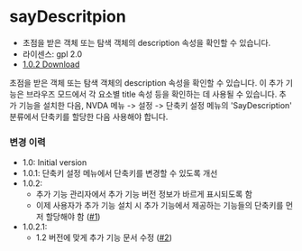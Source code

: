 <html lang="ko">

# sayDescritpion #

- 초점을 받은 객체 또는 탐색 객체의 description 속성을 확인할 수 있습니다.
- 라이센스: gpl 2.0
- [1.0.2 Download](https://github.com/dnz3d4c/sayDescription/releases/download/1.0.2/sayDescription-1.0.2.nvda-addon)

초점을 받은 객체 또는 탐색 객체의 description 속성을 확인할 수 있습니다. 이 추가 기능은 브라우즈 모드에서 각 요소별 title 속성 등을 확인하는 데 사용될 수 있습니다. 추가 기능을 설치한 다음, NVDA 메뉴 -> 설정 -> 단축키 설정 메뉴의 'SayDescription' 분류에서 단축키를 할당한 다음 사용해야 합니다.



### 변경 이력 ###
- 1.0: Initial version
- 1.0.1: 단축키 설정 메뉴에서 단축키를 변경할 수 있도록 개선
- 1.0.2:
	- 추가 기능 관리자에서 추가 기능 버전 정보가 바르게 표시되도록 함
	- 이제 사용자가 추가 기능 설치 시 추가 기능에서 제공하는 기능들의 단축키를 먼저 할당해야 함 ([#1](https://github.com/dnz3d4c/sayDescription/issues/1))
- 1.0.2.1:
	- 1.2 버전에 맞게 추가 기능 문서 수정 ([#2](https://github.com/dnz3d4c/sayDescription/issues/2))
